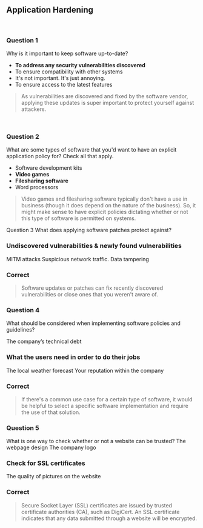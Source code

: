 ## Application Hardening

<br>

### Question 1

Why is it important to keep software up-to-date?

* **To address any security vulnerabilities discovered**
* To ensure compatibility with other systems
* It's not important. It's just annoying.
* To ensure access to the latest features

> As vulnerabilities are discovered and fixed by the software vendor, applying these updates is super important to protect yourself against attackers.

<br>

### Question 2

What are some types of software that you'd want to have an explicit application policy for? Check all that apply.

* Software development kits
* **Video games**
* **Filesharing software**
* Word processors

> Video games and filesharing software typically don't have a use in business (though it does depend on the nature of the business). So, it might make sense to have explicit policies dictating whether or not this type of software is permitted on systems.

Question 3
What does applying software patches protect against? 
### Undiscovered vulnerabilities & newly found vulnerabilities
MITM attacks 
Suspicious network traffic.
Data tampering 
### Correct
> Software updates or patches can fix recently discovered vulnerabilities or close ones that you weren't aware of.

### Question 4

What should be considered when implementing software policies and guidelines?

The company’s technical debt
### What the users need in order to do their jobs
The local weather forecast
Your reputation within the company
### Correct
> If there's a common use case for a certain type of software, it would be helpful to select a specific software implementation and require the use of that solution.

### Question 5

What is one way to check whether or not a website can be trusted?
The webpage design
The company logo
### Check for SSL certificates
The quality of pictures on the website

### Correct
> Secure Socket Layer (SSL) certificates are issued by trusted certificate authorities (CA), such as DigiCert. An SSL certificate indicates that any data submitted through a website will be encrypted.

